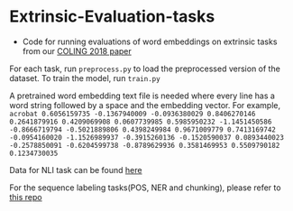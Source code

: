 # Extrinsic-Evaluation-tasks
* Code for running evaluations of word embeddings on extrinsic tasks from our <a href="https://aclweb.org/anthology/C18-1228">COLING 2018 paper</a>

For each task, run `preprocess.py` to load the preprocessed version of the dataset.
To train the model, run `train.py`

A pretrained word embedding text file is needed where every line has a word string followed by a space and the embedding vector.
For example, `acrobat 0.6056159735 -0.1367940009 -0.0936380029 0.8406270146 0.2641879916 0.4209069908 0.0607739985 0.5985950232 -1.1451450586 -0.8666719794 -0.5021889806 0.4398249984 0.9671009779 0.7413169742 -0.0954160020 -1.1526989937 -0.3915260136 -0.1520590037 0.0893440023 -0.2578850091 -0.6204599738 -0.8789629936 0.3581469953 0.5509790182 0.1234730035`

Data for NLI task can be found [here](https://nlp.stanford.edu/projects/snli/snli_1.0.zip)

For the sequence labeling tasks(POS, NER and chunking), please refer to [this repo](https://github.com/shashwath94/Sequence-Labeling)
